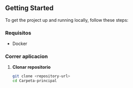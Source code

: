 
## Getting Started

To get the project up and running locally, follow these steps:

### Requisitos

- Docker

### Correr aplicacion

1. **Clonar repositorio**

   ```bash
   git clone <repository-url>
   cd Carpeta-principal
